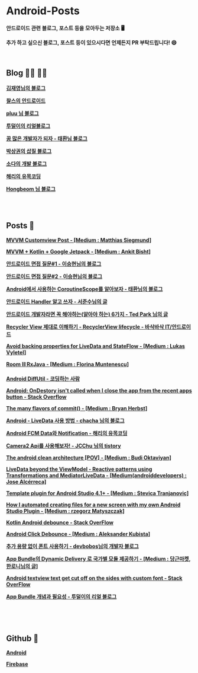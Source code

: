 # **Android-Posts**
**안드로이드 관련 블로그, 포스트 등을 모아두는 저장소 :desktop_computer:**

**추가 하고 싶으신 블로그, 포스트 등이 있으시다면 언제든지 PR 부탁드립니다! :smile:**

**<br>**

## **Blog :man_technologist: :woman_technologist:**

**[김재영님의 블로그](https://jae-young.tistory.com/)**

**[찰스의 안드로이드](https://www.charlezz.com/ )**

**[pluu 님 블로그](http://pluu.github.io/category/#Android)**

**[투덜이의 리얼블로그](https://tourspace.tistory.com/category/%EA%B0%9C%EB%B0%9C%EC%9D%B4%EC%95%BC%EA%B8%B0/Android)**

**[꿈 많은 개발자가 되자 - 태환님 블로그](https://thdev.tech/)**

**[박상권의 삽질 블로그](https://medium.com/%EB%B0%95%EC%83%81%EA%B6%8C%EC%9D%98-%EC%82%BD%EC%A7%88%EB%B8%94%EB%A1%9C%EA%B7%B8)**

**[소다의 개발 블로그](https://soda1127.github.io/)**

**[해리의 유목코딩](https://medium.com/harrythegreat/tagged/android)**

**[Hongbeom 님 블로그](https://hongbeomi.medium.com/)**

**<br><br>**

## **Posts :book:**

**[MVVM Customview Post - [Medium : Matthias Siegmund]](https://medium.com/@matthias.c.siegmund/mvvm-architecture-for-custom-views-on-android-b5636cb6be26)**

**[MVVM + Kotlin + Google Jetpack - [Medium : Ankit Bisht]](https://medium.com/@er.ankitbisht/mvvm-model-view-viewmodel-kotlin-google-jetpack-f02ec7754854)**

**[안드로이드 면접 질문#1 - 이승현님의 블로그](https://brunch.co.kr/@oemilk/14)**

**[안드로이드 면접 질문#2 - 이승현님의 블로그](https://brunch.co.kr/@oemilk/15)**

**[Android에서 사용하는 CoroutineScope를 알아보자 - 태환님의 블로그](https://thdev.tech/kotlin/2019/04/05/Init-Coroutines/)**

**[안드로이드 Handler 알고 쓰자 - 서준수님의 글](https://brunch.co.kr/@mystoryg/84)**

**[안드로이드 개발자라면 꼭 해야하는(알아야 하는) 6가지 - Ted Park 님의 글](https://medium.com/%EB%B0%95%EC%83%81%EA%B6%8C%EC%9D%98-%EC%82%BD%EC%A7%88%EB%B8%94%EB%A1%9C%EA%B7%B8/%EC%95%88%EB%93%9C%EB%A1%9C%EC%9D%B4%EB%93%9C-%EA%B0%9C%EB%B0%9C%EC%9E%90-%EB%9D%BC%EB%A9%B4-%EA%BC%AD-%ED%95%B4%EC%95%BC-%ED%95%98%EB%8A%94-%EC%95%8C%EC%95%84%EC%95%BC-%ED%95%98%EB%8A%94-6%EA%B0%80%EC%A7%80-23df7f059da3)**

**[Recycler View 제대로 이해하기 - RecyclerView lifecycle - 바삭바삭 IT/안드로이드](https://kimdabang.tistory.com/entry/Recycler-View-%EC%A0%9C%EB%8C%80%EB%A1%9C-%EC%9D%B4%ED%95%B4%ED%95%98%EA%B8%B0-RecyclerView-lifecycle)**

**[Avoid backing properties for LiveData and StateFlow - [Medium : Lukas Vyletel]](https://itnext.io/re-avoid-backing-properties-for-livedata-and-stateflow-2160cab96b56)**

**[Room :chains: RxJava - [Medium : Florina Muntenescu]](https://medium.com/androiddevelopers/room-rxjava-acb0cd4f3757)**

**[Android DiffUtil - 코딩하는 사람](https://deque.tistory.com/139)**

**[Android: OnDestory isn't called when I close the app from the recent apps button - Stack Overflow](https://stackoverflow.com/questions/41744933/android-ondestroy-isnt-called-when-i-close-the-app-from-the-recent-apps-button)**

**[The many flavors of commit() - [Medium : Bryan Herbst]](https://medium.com/@bherbst/the-many-flavors-of-commit-186608a015b1)**

**[Android - LiveData 사용 방법 - chacha 님의 블로그](https://codechacha.com/ko/android-jetpack-livedata/)**

**[Android FCM Data와 Notification - 해리의 유목코딩](https://medium.com/harrythegreat/android-fcm-data%EC%99%80-notification-36a5285cfae5)**

**[Camera2 Api를 사용해보자! - JCChu 님의 tistory](https://cnwlcjf.tistory.com/86)**

**[The android clean architecture [POV] - [Medium : Budi Oktaviyan]](https://budioktaviyans.medium.com/the-android-clean-architecture-pov-d9d5ec888534)**

**[LiveData beyond the ViewModel - Reactive patterns using Transformations and MediatorLiveData - [Medium(androiddevelopers) : Jose Alcérreca]](https://medium.com/androiddevelopers/livedata-beyond-the-viewmodel-reactive-patterns-using-transformations-and-mediatorlivedata-fda520ba00b7)**

**[Template plugin for Android Studio 4.1+ - [Medium : Stevica Tranjanovic]](https://steewsc.medium.com/template-plugin-for-android-studio-4-1-92dcbc689d39)**

**[How I automated creating files for a new screen with my own Android Studio Plugin - [Medium : rzegorz Matyszczak]](https://proandroiddev.com/how-i-automated-creating-files-for-a-new-screen-with-my-own-android-studio-plugin-5d54b14ba6fa)**

**[Kotlin Android debounce - Stack OverFlow](https://stackoverflow.com/questions/50858684/kotlin-android-debounce)**

**[Android Click Debounce - [Medium : Aleksander Kubista]](https://medium.com/swlh/android-click-debounce-80b3f2e638f3)**

**[추가 용량 없이 폰트 사용하기 - devbobos님의 개발자 블로그](https://devbobos.github.io/2018/03/08/%EC%B6%94%EA%B0%80-%EC%9A%A9%EB%9F%89-%EC%97%86%EC%9D%B4-Android-%ED%8F%B0%ED%8A%B8-%EC%82%AC%EC%9A%A9%ED%95%98%EA%B8%B0.html)**

**[App Bundle의 Dynamic Delivery 로 국가별 모듈 제공하기 - [Medium : 당근마켓, 한로니님의 글]](https://medium.com/daangn/app-bundle%EC%9D%98-dynamic-delivery%EB%A1%9C-%EA%B5%AD%EA%B0%80%EB%B3%84-%EB%AA%A8%EB%93%88-%EC%A0%9C%EA%B3%B5%ED%95%98%EA%B8%B0-ee699c561707)**

**[Android textview text get cut off on the sides with custom font - Stack OverFlow](https://stackoverflow.com/questions/44074858/android-textview-text-get-cut-off-on-the-sides-with-custom-font)**

**[App Bundle  개념과 필요성 - 투덜이의 리얼 블로그](https://tourspace.tistory.com/388?category=788397)**


**<br>**

**<br>**

## **Github :minidisc:**

**[Android](https://github.com/android)**

**[Firebase](https://github.com/firebase)**

